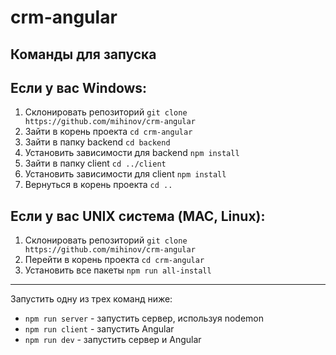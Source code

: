 # crm-angular

## Команды для запуска

<h2>Если у вас Windows:</h2>

1. Склонировать репозиторий `git clone https://github.com/mihinov/crm-angular`
2. Зайти в корень проекта `cd crm-angular`
3. Зайти в папку backend `cd backend`
4. Установить зависимости для backend `npm install`
5. Зайти в папку client `cd ../client`
6. Установить зависимости для client `npm install`
7. Вернуться в корень проекта `cd ..`


<h2>Если у вас UNIX система (MAC, Linux):</h2>

1. Склонировать репозиторий `git clone https://github.com/mihinov/crm-angular`
2. Перейти в корень проекта `cd crm-angular`
3. Установить все пакеты `npm run all-install`

----------

Запустить одну из трех команд ниже:
- `npm run server` - запустить сервер, используя nodemon
- `npm run client` - запустить Angular
- `npm run dev` - запустить сервер и Angular
